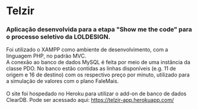 # Telzir

### Aplicação desenvolvida para a etapa <b>"Show me the code"</b> para o processo seletivo da LOLDESIGN. 
Foi utilizado o XAMPP como ambiente de desenvolvimento, com a linguagem PHP, no padrão MVC. <br> A conexão ao banco de dados MySQL é feita por meio de uma instância da classe PDO. No banco estão contidas as linhas disponíveis (e.g. 11 de origem e 16 de destino) com os respectivo preço por minuto, utilizado para a simulação de valores com o plano FaleMais. <br><br>
O site foi hospedado no Heroku para utilizar o add-on de banco de dados ClearDB. Pode ser acessado aqui: https://telzir-app.herokuapp.com/
